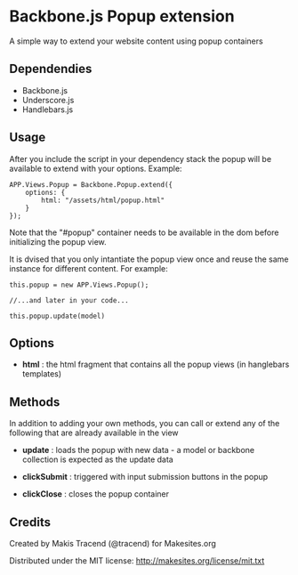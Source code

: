 # Backbone.js Popup extension

A simple way to extend your website content using popup containers

## Dependendies

* Backbone.js
* Underscore.js
* Handlebars.js

## Usage

After you include the script in your dependency stack the popup will be available to extend with your options. Example: 
```
APP.Views.Popup = Backbone.Popup.extend({
	options: {
		html: "/assets/html/popup.html"
	}
});
```

Note that the "#popup" container needs to be available in the dom before initializing the popup view. 

It is dvised that you only intantiate the popup view once and reuse the same instance for different content. For example: 
```
this.popup = new APP.Views.Popup();

//...and later in your code...

this.popup.update(model)
```


## Options

* **html** : the html fragment that contains all the popup views (in hanglebars templates) 

## Methods

In addition to adding your own methods, you can call or extend any of the following that are already available in the view

* **update** : loads the popup with new data - a model or backbone collection is expected as the update data

* **clickSubmit** : triggered with input submission buttons in the popup

* **clickClose** : closes the popup container


## Credits 

Created by Makis Tracend (@tracend) for Makesites.org 

Distributed under the MIT license:
http://makesites.org/license/mit.txt



